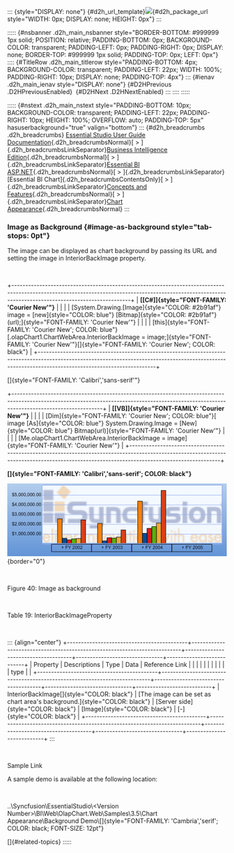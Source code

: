 ::: {style="DISPLAY: none"}
[](ms-xhelp:///?Id=d2h_url_template){#d2h_url_template}![](!package_url!){#d2h_package_url style="WIDTH: 0px; DISPLAY: none; HEIGHT: 0px"}
:::

::::: {#nsbanner .d2h_main_nsbanner style="BORDER-BOTTOM: #999999 1px solid; POSITION: relative; PADDING-BOTTOM: 0px; BACKGROUND-COLOR: transparent; PADDING-LEFT: 0px; PADDING-RIGHT: 0px; DISPLAY: none; BORDER-TOP: #999999 1px solid; PADDING-TOP: 0px; LEFT: 0px"}
:::: {#TitleRow .d2h_main_titlerow style="PADDING-BOTTOM: 4px; BACKGROUND-COLOR: transparent; PADDING-LEFT: 22px; WIDTH: 100%; PADDING-RIGHT: 10px; DISPLAY: none; PADDING-TOP: 4px"}
::: {#ienav .d2h_main_ienav style="DISPLAY: none"}
[](ms-xhelp:///?Id=bab77612-2dcc-48d8-a913-6d8c5b1ca0f7){#D2HPrevious .D2HPreviousEnabled}  [](ms-xhelp:///?Id=cadb91be-342b-4636-8093-aed47ab35d1a){#D2HNext .D2HNextEnabled}
:::
::::
:::::

::::: {#nstext .d2h_main_nstext style="PADDING-BOTTOM: 10px; BACKGROUND-COLOR: transparent; PADDING-LEFT: 22px; PADDING-RIGHT: 10px; HEIGHT: 100%; OVERFLOW: auto; PADDING-TOP: 5px" hasuserbackground="true" valign="bottom"}
::: {#d2h_breadcrumbs .d2h_breadcrumbs}
[Essential Studio User Guide Documentation](ms-xhelp:///?Id=12457748-09e3-4d74-a240-8e049cedf030){.d2h_breadcrumbsNormal}[ \> ]{.d2h_breadcrumbsLinkSeparator}[Business Intelligence Edition](ms-xhelp:///?Id=fdf33dd8-62b2-47b9-ad7b-fc50e590bca5){.d2h_breadcrumbsNormal}[ \> ]{.d2h_breadcrumbsLinkSeparator}[Essential BI ASP.NET](ms-xhelp:///?Id=99c6694e-59c3-4c59-abb5-ce9ce9a948bc){.d2h_breadcrumbsNormal}[ \> ]{.d2h_breadcrumbsLinkSeparator}[Essential BI Chart]{.d2h_breadcrumbsContentsOnly}[ \> ]{.d2h_breadcrumbsLinkSeparator}[Concepts and Features](ms-xhelp:///?Id=be4e11fe-e0a1-44d7-aa3a-05cf8b78bdb8){.d2h_breadcrumbsNormal}[ \> ]{.d2h_breadcrumbsLinkSeparator}[Chart Appearance](ms-xhelp:///?Id=6b450f80-063f-4b1a-8de8-c88c1c925ebe){.d2h_breadcrumbsNormal}
:::

### Image as Background {#image-as-background style="tab-stops: 0pt"}

The image can be displayed as chart background by passing its URL and setting the image in InteriorBackImage property.

 

+------------------------------------------------------------------------------------------------------------------------------------------------------------------------------------------------------+
| **[\[C#\]]{style="FONT-FAMILY: 'Courier New'"}**                                                                                                                                                     |
|                                                                                                                                                                                                      |
| [System.Drawing.[Image]{style="COLOR: #2b91af"} image = [new]{style="COLOR: blue"} [Bitmap]{style="COLOR: #2b91af"}(url);]{style="FONT-FAMILY: 'Courier New'"}                                       |
|                                                                                                                                                                                                      |
| [this]{style="FONT-FAMILY: 'Courier New'; COLOR: blue"}[.olapChart1.ChartWebArea.InteriorBackImage = image;]{style="FONT-FAMILY: 'Courier New'"}[]{style="FONT-FAMILY: 'Courier New'; COLOR: black"} |
+------------------------------------------------------------------------------------------------------------------------------------------------------------------------------------------------------+

[]{style="FONT-FAMILY: 'Calibri','sans-serif'"} 

+--------------------------------------------------------------------------------------------------------------------------------------------------------------------------------------------+
| **[\[VB\]]{style="FONT-FAMILY: 'Courier New'"}**                                                                                                                                           |
|                                                                                                                                                                                            |
| [Dim]{style="FONT-FAMILY: 'Courier New'; COLOR: blue"}[ image [As]{style="COLOR: blue"} System.Drawing.Image = [New]{style="COLOR: blue"} Bitmap(url)]{style="FONT-FAMILY: 'Courier New'"} |
|                                                                                                                                                                                            |
| [Me.olapChart1.ChartWebArea.InteriorBackImage = image]{style="FONT-FAMILY: 'Courier New'"}                                                                                                 |
+--------------------------------------------------------------------------------------------------------------------------------------------------------------------------------------------+

**[]{style="FONT-FAMILY: 'Calibri','sans-serif'; COLOR: black"}** 

![Description: sshot-4](ImagesExt/image48_43.png){border="0"}

 

Figure 40: Image as background

 

Table 19: InteriorBackImageProperty

 

::: {align="center"}
+-------------------------------------------+--------------------------------------------------------------------------+-------------------------------------+-------------------------------+---------------------------+
| Property                                  | Descriptions                                                             | Type                                | Data                          | Reference Link            |
|                                           |                                                                          |                                     |                               |                           |
|                                           |                                                                          |                                     | type                          |                           |
+-------------------------------------------+--------------------------------------------------------------------------+-------------------------------------+-------------------------------+---------------------------+
| InteriorBackImage[]{style="COLOR: black"} | [The image can be set as chart area's background.]{style="COLOR: black"} | [Server side]{style="COLOR: black"} | [Image]{style="COLOR: black"} | [-]{style="COLOR: black"} |
+-------------------------------------------+--------------------------------------------------------------------------+-------------------------------------+-------------------------------+---------------------------+
:::

 

Sample Link

A sample demo is available at the following location:

 

..\\Syncfusion\\EssentialStudio\\\<Version Number\>\\BI\\Web\\OlapChart.Web\\Samples\\3.5\\Chart Appearance\\Background Demo\\[]{style="FONT-FAMILY: 'Cambria','serif'; COLOR: black; FONT-SIZE: 12pt"}

[]{#related-topics}
:::::
